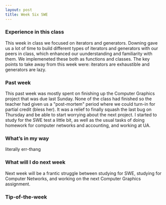 ```yaml
---
layout: post
title: Week Six SWE
---
```


### Experience in this class 
This week in class we focused on iterators and generators. Downing gave us a lot of time to build different types of iterators and generators with our peers in class, which enhanced our uunderstanding and familiarity with them. We implemeneted these both as functions and classes. The key points to take away from this week were: iterators are exhaustible and generators are lazy.

### Past week
This past week was mostly spent on finishing up the Computer Graphics project that was due last Sunday. None of the class had finished so the teacher had given us a "post-mortem" period where we could turn-in for partial credit (bless her). It was a relief to finally squash the last bug on Thursday and be able to start worrying about the next project. I started to study for the SWE test a little bit, as well as the usual tasks of doing homework for computer networks and accounting, and working at UA.

### What’s in my way
literally err-thang

### What will I do next week
Next week will be a frantic struggle between studying for SWE, studying for Computer Networks, and working on the next Computer Graphics assignment.

### Tip-of-the-week

